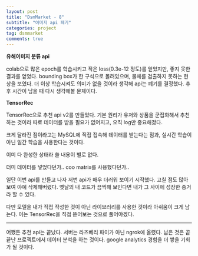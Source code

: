 ```yaml
---
layout: post
title: "DsmMarket - 8"
subtitle: "이미지 api 페기"
categories: project
tag: dsmmarket
comments: true
---
```


**유해이미지 분류 api**

colab으로 많은 epoch를 학습시키고 작은 loss(0.3e-12 정도)를 얻었지만, 좋지 못한 결과를 얻었다. bounding box가 한 구석으로 몰려있으며, 물체를 검출하지 못하는 현상을 보였다. 더 이상 학습시켜도 의미가 없을 것이라 생각해 api는 폐기를 결정했다. 추후 시간이 남을 때 다시 생각해볼 문제이다.

**TensorRec**

TensorRec으로 추천 api v2를 만들었다. 기본 원리가 유저와 상품을 군집화해서 추천하는 것이라 따로 데이터를 받을 필요가 없어지고, 오직 log만 중요해졌다. 

크게 달라진 점이라고는 MySQL에 직접 접속해 데이터를 받는다는 점과, 실시간 학습이 아닌 일간 학습을 사용한다는 것이다.

이미 다 완성한 상태라 쓸 내용이 별로 없다.

더미 데이터를 넣었다던가.. coo matrix를 사용했다던가.. 

일단 이번 api를 만들고 나자 저번 api가 매우 더러워 보이기 시작했다. 고칠 점도 많아 보여 야예 삭제해버렸다.  옛날의 내 코드가 끔찍해 보인다면 내가 그 사이에 성장한 증거라 할 수 있다.

다만 모델을 내가 직접 작성한 것이 아닌 라이브러리를 사용한 것이라 아쉬움이 크게 남는다. 이는 TensorRec을 직접 뜯어보는 것으로 풀어야겠다.

---

어쨌든 추천 api는 끝났다. 서버는 라즈베리 파이가 아닌 ngrok에 올렸다. 남은 것은 곧 끝난 프로젝트에서 데이터 분석을 하는 것이다. google analytics 경험을 더 쌓을 기회가 될 것이다.